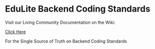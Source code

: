 # EduLite Backend Coding Standards

Visit our Living Community Documentation on the Wiki:

[Click Here](https://github.com/ibrahim-sisar/EduLite/wiki/Development-Coding-Standards-Backend)

For the Single Source of Truth on Backend Coding Standards